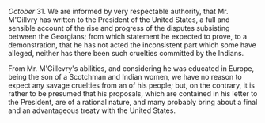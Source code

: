 *October* 31. We are informed by very respectable authority, that Mr. M'Gillvry has written to the President of the
                    United States, a full and sensible account of the rise and progress of the
                    disputes subsisting between the Georgians; from which statement he
                    expected to prove, to a demonstration, that he has not acted the
                    inconsistent part which some have alleged, neither has there been such
                    cruelties committed by the Indians.From Mr. M'Gillevry's abilities, and considering he was educated
                    in Europe, being the son of a Scotchman and Indian women, we have no
                    reason to expect any savage cruelties from an of his people; but, on
                    the contrary, it is rather to be presumed that his proposals, which are
                        contained in his letter to the President, are of a rational
                    nature, and many probably bring about a final and an advantageous
                    treaty with the United States.